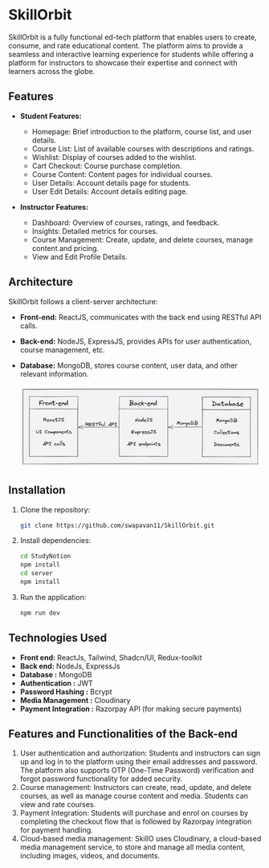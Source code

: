 # SkillOrbit

SkillOrbit is a fully functional ed-tech platform that enables users to create, consume, and rate educational content. The platform aims to provide a seamless and interactive learning experience for students while offering a platform for instructors to showcase their expertise and connect with learners across the globe.

## Features

- **Student Features:**

  - Homepage: Brief introduction to the platform, course list, and user details.
  - Course List: List of available courses with descriptions and ratings.
  - Wishlist: Display of courses added to the wishlist.
  - Cart Checkout: Course purchase completion.
  - Course Content: Content pages for individual courses.
  - User Details: Account details page for students.
  - User Edit Details: Account details editing page.
- **Instructor Features:**

  - Dashboard: Overview of courses, ratings, and feedback.
  - Insights: Detailed metrics for courses.
  - Course Management: Create, update, and delete courses, manage content and pricing.
  - View and Edit Profile Details.

## Architecture

SkillOrbit follows a client-server architecture:

- **Front-end:** ReactJS, communicates with the back end using RESTful API calls.
- **Back-end:** NodeJS, ExpressJS, provides APIs for user authentication, course management, etc.
- **Database:** MongoDB, stores course content, user data, and other relevant information.

  ![1707574164930](image/README/1707574164930.png)

## Installation

1. Clone the repository:
   ```sh
   git clone https://github.com/swapavan11/SkillOrbit.git
   ```
2. Install dependencies:
   ```sh
   cd StudyNotion
   npm install
   cd server
   npm install
   ```
3. Run the application:
   ```sh
   npm run dev
   ```

## Technologies Used

- **Front end:** ReactJs, Tailwind, Shadcn/UI, Redux-toolkit
- **Back end:** NodeJs, ExpressJs
- **Database :** MongoDB
- **Authentication :** JWT
- **Password Hashing :** Bcrypt
- **Media Management :** Cloudinary
- **Payment Integration :** Razorpay API (for making secure payments)

## **Features and Functionalities of the Back-end**

1. User authentication and authorization: Students and instructors can sign up and log in to the platform using their email addresses and password. The platform also supports OTP (One-Time Password) verification and forgot password functionality for added security.
2. Course management: Instructors can create, read, update, and delete courses, as well as manage course content and media. Students can view and rate courses.
3. Payment Integration: Students will purchase and enrol on courses by completing the checkout flow that is followed by Razorpay integration for payment handling.
4. Cloud-based media management: SkillO uses Cloudinary, a cloud-based media management service, to store and manage all media content, including images, videos, and documents.
